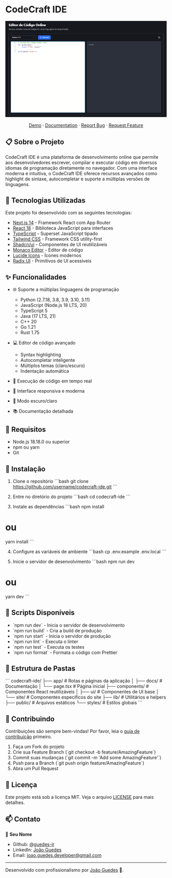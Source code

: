 # CodeCraft IDE

<div align="center">

![CodeCraft IDE Banner](/public/banner.png?height=100&width=100)

[Demo](https://codecraft-ide.vercel.app) · [Documentation](https://codecraft-ide.vercel.app/docs) · [Report Bug](https://github.com/username/codecraft-ide/issues) · [Request Feature](https://github.com/username/codecraft-ide/issues)

</div>

## 📋 Sobre o Projeto

CodeCraft IDE é uma plataforma de desenvolvimento online que permite aos desenvolvedores escrever, compilar e executar código em diversos idiomas de programação diretamente no navegador. Com uma interface moderna e intuitiva, o CodeCraft IDE oferece recursos avançados como highlight de sintaxe, autocompletar e suporte a múltiplas versões de linguagens.

## 🚀 Tecnologias Utilizadas

Este projeto foi desenvolvido com as seguintes tecnologias:

- [Next.js 14](https://nextjs.org/) - Framework React com App Router
- [React 18](https://reactjs.org/) - Biblioteca JavaScript para interfaces
- [TypeScript](https://www.typescriptlang.org/) - Superset JavaScript tipado
- [Tailwind CSS](https://tailwindcss.com/) - Framework CSS utility-first
- [Shadcn/ui](https://ui.shadcn.com/) - Componentes de UI reutilizáveis
- [Monaco Editor](https://microsoft.github.io/monaco-editor/) - Editor de código
- [Lucide Icons](https://lucide.dev/) - Ícones modernos
- [Radix UI](https://www.radix-ui.com/) - Primitivos de UI acessíveis

## ✨ Funcionalidades

- 🌐 Suporte a múltiplas linguagens de programação
  - Python (2.7.18, 3.8, 3.9, 3.10, 3.11)
  - JavaScript (Node.js 18 LTS, 20)
  - TypeScript 5
  - Java (17 LTS, 21)
  - C++ 20
  - Go 1.21
  - Rust 1.75

- 💻 Editor de código avançado
  - Syntax highlighting
  - Autocompletar inteligente
  - Múltiplos temas (claro/escuro)
  - Indentação automática

- 🔄 Execução de código em tempo real
- 🎨 Interface responsiva e moderna
- 🌙 Modo escuro/claro
- 📚 Documentação detalhada

## 📌 Requisitos

- Node.js 18.18.0 ou superior
- npm ou yarn
- Git

## 🔧 Instalação

1. Clone o repositório
\`\`\`bash
git clone https://github.com/username/codecraft-ide.git
\`\`\`

2. Entre no diretório do projeto
\`\`\`bash
cd codecraft-ide
\`\`\`

3. Instale as dependências
\`\`\`bash
npm install
# ou
yarn install
\`\`\`

4. Configure as variáveis de ambiente
\`\`\`bash
cp .env.example .env.local
\`\`\`

5. Inicie o servidor de desenvolvimento
\`\`\`bash
npm run dev
# ou
yarn dev
\`\`\`

## 📜 Scripts Disponíveis

- \`npm run dev\` - Inicia o servidor de desenvolvimento
- \`npm run build\` - Cria a build de produção
- \`npm run start\` - Inicia o servidor de produção
- \`npm run lint\` - Executa o linter
- \`npm run test\` - Executa os testes
- \`npm run format\` - Formata o código com Prettier

## 📁 Estrutura de Pastas

\`\`\`
codecraft-ide/
├── app/                    # Rotas e páginas da aplicação
│   ├── docs/              # Documentação
│   └── page.tsx           # Página inicial
├── components/            # Componentes React reutilizáveis
│   ├── ui/               # Componentes de UI base
│   └── site/            # Componentes específicos do site
├── lib/                  # Utilitários e helpers
├── public/              # Arquivos estáticos
└── styles/             # Estilos globais
\`\`\`

## 🤝 Contribuindo

Contribuições são sempre bem-vindas! Por favor, leia o [guia de contribuição](CONTRIBUTING.md) primeiro.

1. Faça um Fork do projeto
2. Crie sua Feature Branch (\`git checkout -b feature/AmazingFeature\`)
3. Commit suas mudanças (\`git commit -m 'Add some AmazingFeature'\`)
4. Push para a Branch (\`git push origin feature/AmazingFeature\`)
5. Abra um Pull Request

## 📝 Licença

Este projeto está sob a licença MIT. Veja o arquivo [LICENSE](LICENSE) para mais detalhes.

## 📫 Contato

👤 **Seu Nome**

- Github: [@guedes-jr](https://github.com/guedes-jr)
- LinkedIn: [João Guedes](https://www.linkedin.com/in/jo%C3%A3o-guedes-36a440135)
- Email: joao.guedes.developer@gmail.com

---

Desenvolvido com profissionalismo por [João Guedes](https://github.com/guedes-jr) 🤖.


